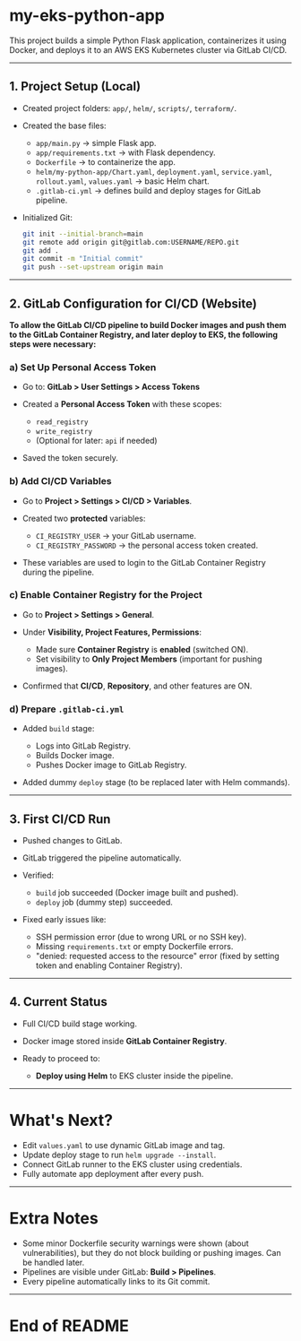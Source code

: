 # my-eks-python-app

This project builds a simple Python Flask application, containerizes it using Docker, and deploys it to an AWS EKS Kubernetes cluster via GitLab CI/CD.

---

## 1. Project Setup (Local)

* Created project folders: `app/`, `helm/`, `scripts/`, `terraform/`.
* Created the base files:

  * `app/main.py` → simple Flask app.
  * `app/requirements.txt` → with Flask dependency.
  * `Dockerfile` → to containerize the app.
  * `helm/my-python-app/Chart.yaml`, `deployment.yaml`, `service.yaml`, `rollout.yaml`, `values.yaml` → basic Helm chart.
  * `.gitlab-ci.yml` → defines build and deploy stages for GitLab pipeline.
* Initialized Git:

  ```bash
  git init --initial-branch=main
  git remote add origin git@gitlab.com:USERNAME/REPO.git
  git add .
  git commit -m "Initial commit"
  git push --set-upstream origin main
  ```

---

## 2. GitLab Configuration for CI/CD (Website)

**To allow the GitLab CI/CD pipeline to build Docker images and push them to the GitLab Container Registry, and later deploy to EKS, the following steps were necessary:**

### a) Set Up Personal Access Token

* Go to: **GitLab > User Settings > Access Tokens**
* Created a **Personal Access Token** with these scopes:

  * `read_registry`
  * `write_registry`
  * (Optional for later: `api` if needed)
* Saved the token securely.

### b) Add CI/CD Variables

* Go to **Project > Settings > CI/CD > Variables**.
* Created two **protected** variables:

  * `CI_REGISTRY_USER` → your GitLab username.
  * `CI_REGISTRY_PASSWORD` → the personal access token created.
* These variables are used to login to the GitLab Container Registry during the pipeline.

### c) Enable Container Registry for the Project

* Go to **Project > Settings > General**.
* Under **Visibility, Project Features, Permissions**:

  * Made sure **Container Registry** is **enabled** (switched ON).
  * Set visibility to **Only Project Members** (important for pushing images).
* Confirmed that **CI/CD**, **Repository**, and other features are ON.

### d) Prepare `.gitlab-ci.yml`

* Added `build` stage:

  * Logs into GitLab Registry.
  * Builds Docker image.
  * Pushes Docker image to GitLab Registry.
* Added dummy `deploy` stage (to be replaced later with Helm commands).

---

## 3. First CI/CD Run

* Pushed changes to GitLab.
* GitLab triggered the pipeline automatically.
* Verified:

  * `build` job succeeded (Docker image built and pushed).
  * `deploy` job (dummy step) succeeded.
* Fixed early issues like:

  * SSH permission error (due to wrong URL or no SSH key).
  * Missing `requirements.txt` or empty Dockerfile errors.
  * "denied: requested access to the resource" error (fixed by setting token and enabling Container Registry).

---

## 4. Current Status

* Full CI/CD build stage working.
* Docker image stored inside **GitLab Container Registry**.
* Ready to proceed to:

  * **Deploy using Helm** to EKS cluster inside the pipeline.

---

# What's Next?

* Edit `values.yaml` to use dynamic GitLab image and tag.
* Update deploy stage to run `helm upgrade --install`.
* Connect GitLab runner to the EKS cluster using credentials.
* Fully automate app deployment after every push.

---

# Extra Notes

* Some minor Dockerfile security warnings were shown (about vulnerabilities), but they do not block building or pushing images. Can be handled later.
* Pipelines are visible under GitLab: **Build > Pipelines**.
* Every pipeline automatically links to its Git commit.

---

# End of README
